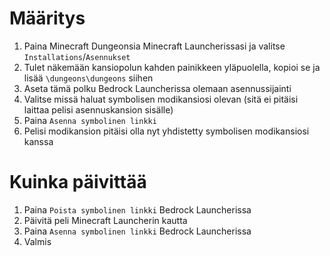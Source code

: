 ﻿# Määritys
1. Paina Minecraft Dungeonsia Minecraft Launcherissasi ja valitse `Installations`/`Asennukset`
2. Tulet näkemään kansiopolun kahden painikkeen yläpuolella, kopioi se ja lisää `\dungeons\dungeons` siihen
3. Aseta tämä polku Bedrock Launcherissa olemaan asennussijainti
4. Valitse missä haluat symbolisen modikansiosi olevan (sitä ei pitäisi laittaa pelisi asennuskansion sisälle)
5. Paina `Asenna symbolinen linkki`
6. Pelisi modikansion pitäisi olla nyt yhdistetty symbolisen modikansiosi kanssa

# Kuinka päivittää
1. Paina `Poista symbolinen linkki` Bedrock Launcherissa
2. Päivitä peli Minecraft Launcherin kautta
3. Paina `Asenna symbolinen linkki` Bedrock Launcherissa
4. Valmis